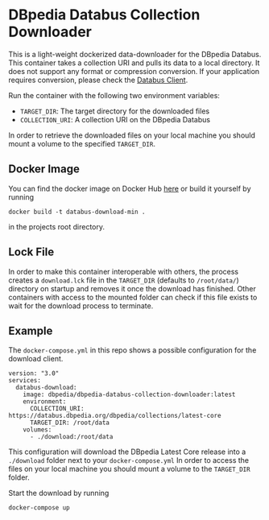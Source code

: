 # DBpedia Databus Collection Downloader

This is a light-weight dockerized data-downloader for the DBpedia Databus. This container takes a collection URI and pulls its data to a local directory. It does not support any format or compression conversion. If your application requires conversion, please check the [Databus Client](https://github.com/dbpedia/databus-client). 

Run the container with the following two environment variables:
* `TARGET_DIR`: The target directory for the downloaded files
* `COLLECTION_URI`: A collection URI on the DBpedia Databus

In order to retrieve the downloaded files on your local machine you should mount a volume to the specified `TARGET_DIR`.

## Docker Image

You can find the docker image on Docker Hub [here](https://hub.docker.com/repository/docker/dbpedia/dbpedia-databus-collection-downloader) or build it yourself by running

```docker build -t databus-download-min .``` 

in the projects root directory.

## Lock File

In order to make this container interoperable with others, the process creates a `download.lck` file in the `TARGET_DIR` (defaults to `/root/data/`) directory
on startup and removes it once the download has finished.
Other containers with access to the mounted folder can check if this file exists to wait for the download process to terminate.

## Example
The `docker-compose.yml` in this repo shows a possible configuration for the download client.

```
version: "3.0"
services:
  databus-download:
    image: dbpedia/dbpedia-databus-collection-downloader:latest
    environment:
      COLLECTION_URI: https://databus.dbpedia.org/dbpedia/collections/latest-core
      TARGET_DIR: /root/data
    volumes:
      - ./download:/root/data
```

This configuration will download the DBpedia Latest Core release into a `./download` folder next to your `docker-compose.yml`
In order to access the files on your local machine you should mount a volume to the `TARGET_DIR` folder.

Start the download by running
```
docker-compose up
```
